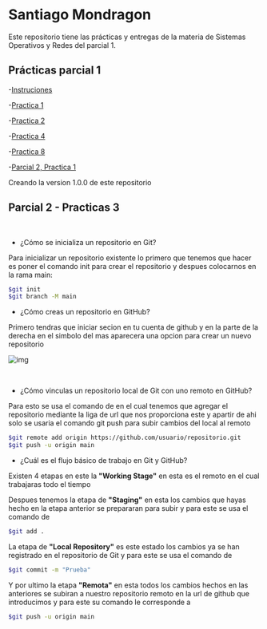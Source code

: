 # Santiago Mondragon

Este repositorio tiene las prácticas y entregas de la materia de Sistemas Operativos y
Redes del parcial 1.

## Prácticas parcial 1

-[Instruciones](./README.md)

-[Practica 1](./Practica1.md)

-[Practica 2](./Practica2.md)

-[Practica 4](https://github.com/SantiDEV2/practica4)

-[Practica 8](./Practica8.md)

-[Parcial 2, Practica 1](https://github.com/SantiDEV2/Parcial-2-Practica-1)

Creando la version 1.0.0 de este repositorio

## Parcial 2 - Practicas 3

<br>

- ¿Cómo se inicializa un repositorio en Git?

Para inicializar un repositorio existente lo primero que tenemos que hacer es poner el comando init para crear el repositorio y despues colocarnos en la rama main:

```bash 
$git init
$git branch -M main
```

- ¿Cómo creas un repositorio en GitHub?

Primero tendras que iniciar secion en tu cuenta de github y en la parte de la derecha en el simbolo del mas aparecera una opcion para crear un nuevo repositorio

![img](https://media.discordapp.net/attachments/791128242194481153/1021798602886086776/unknown.png)

<br>

- ¿Cómo vinculas un repositorio local de Git con uno remoto en GitHub?

Para esto se usa el comando de en el cual tenemos que agregar el repositorio mediante la liga de url que nos proporciona este y apartir de ahi solo se usaria el comando git push para subir cambios del local al remoto

```bash
$git remote add origin https://github.com/usuario/repositorio.git
$git push -u origin main
```

- ¿Cuál es el flujo básico de trabajo en Git y GitHub?

Existen 4 etapas en este la **"Working Stage"** en esta es el remoto en el cual trabajaras todo el tiempo

Despues tenemos la etapa de **"Staging"** en esta los cambios que hayas hecho en la etapa anterior se prepararan para subir y para este se usa el comando de 

```bash
$git add .
```

La etapa de **"Local Repository"** es este estado los cambios ya se han registrado en el repositorio de Git y para este se usa el comando de 

```bash
$git commit -m "Prueba"
```

Y por ultimo la etapa **"Remota"** en esta todos los cambios hechos en las anteriores se subiran a nuestro repositorio remoto en la url de github que introducimos y para este su comando le corresponde a 

```bash
$git push -u origin main
```